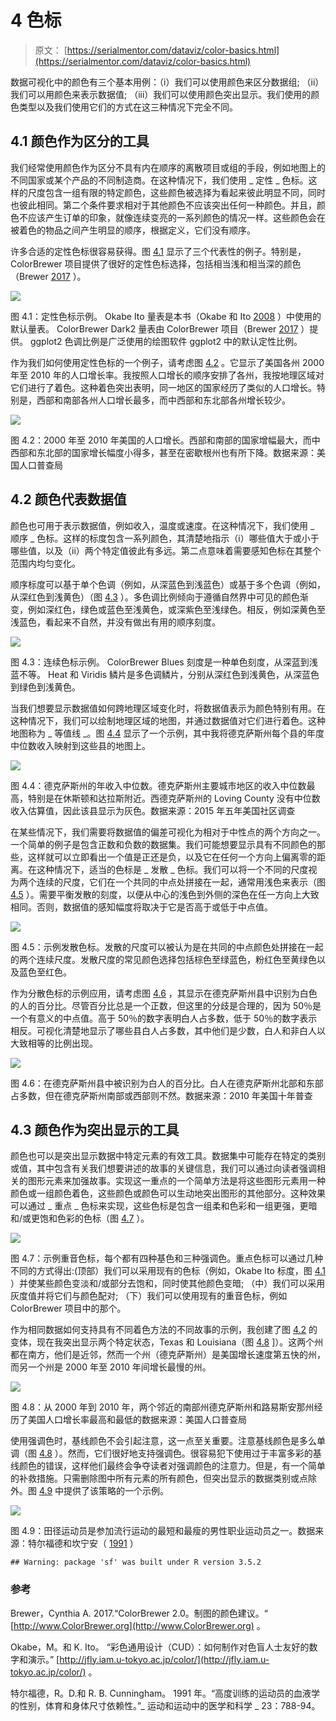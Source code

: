# 4 色标

> 原文： [https://serialmentor.com/dataviz/color-basics.html](https://serialmentor.com/dataviz/color-basics.html)

数据可视化中的颜色有三个基本用例：（i）我们可以使用颜色来区分数据组; （ii）我们可以用颜色来表示数据值; （iii）我们可以使用颜色突出显示。我们使用的颜色类型以及我们使用它们的方式在这三种情况下完全不同。

## 4.1 颜色作为区分的工具

我们经常使用颜色作为区分不具有内在顺序的离散项目或组的手段，例如地图上的不同国家或某个产品的不同制造商。在这种情况下，我们使用 _ 定性 _ 色标。这样的尺度包含一组有限的特定颜色，这些颜色被选择为看起来彼此明显不同，同时也彼此相同。第二个条件要求相对于其他颜色不应该突出任何一种颜色。并且，颜色不应该产生订单的印象，就像连续变亮的一系列颜色的情况一样。这些颜色会在被着色的物品之间产生明显的顺序，根据定义，它们没有顺序。

许多合适的定性色标很容易获得。图 [4.1](color-basics.html#fig:qualitative-scales) 显示了三个代表性的例子。特别是，ColorBrewer 项目提供了很好的定性色标选择，包括相当浅和相当深的颜色（Brewer [2017](#ref-ColorBrewer) ）。

![](img/efc2c35dd1260f2a6581cb1ea13e276d.jpg)

图 4.1：定性色标示例。 Okabe Ito 量表是本书（Okabe 和 Ito [2008](#ref-Okabe-Ito-CUD) ）中使用的默认量表。 ColorBrewer Dark2 量表由 ColorBrewer 项目（Brewer [2017](#ref-ColorBrewer) ）提供。 ggplot2 色调比例是广泛使用的绘图软件 ggplot2 中的默认定性比例。

作为我们如何使用定性色标的一个例子，请考虑图 [4.2](color-basics.html#fig:popgrowth-US) 。它显示了美国各州 2000 年至 2010 年的人口增长率。我按照人口增长的顺序安排了各州，我按地理区域对它们进行了着色。这种着色突出表明，同一地区的国家经历了类似的人口增长。特别是，西部和南部各州人口增长最多，而中西部和东北部各州增长较少。

![](img/e9fb4cfa9f3b379f7e32de170137cef3.jpg)

图 4.2：2000 年至 2010 年美国的人口增长。西部和南部的国家增幅最大，而中西部和东北部的国家增长幅度小得多，甚至在密歇根州也有所下降。数据来源：美国人口普查局

## 4.2 颜色代表数据值

颜色也可用于表示数据值，例如收入，温度或速度。在这种情况下，我们使用 _ 顺序 _ 色标。这样的标度包含一系列颜色，其清楚地指示（i）哪些值大于或小于哪些值，以及（ii）两个特定值彼此有多远。第二点意味着需要感知色标在其整个范围内均匀变化。

顺序标度可以基于单个色调（例如，从深蓝色到浅蓝色）或基于多个色调（例如，从深红色到浅黄色）（图 [4.3](color-basics.html#fig:sequential-scales) ）。多色调比例倾向于遵循自然界中可见的颜色渐变，例如深红色，绿色或蓝色至浅黄色，或深紫色至浅绿色。相反，例如深黄色至浅蓝色，看起来不自然，并没有做出有用的顺序刻度。

![](img/e9885ad9647bc799bd2d8d65e1abb3e6.jpg)

图 4.3：连续色标示例。 ColorBrewer Blues 刻度是一种单色刻度，从深蓝到浅蓝不等。 Heat 和 Viridis 鳞片是多色调鳞片，分别从深红色到浅黄色，从深蓝色到绿色到浅黄色。

当我们想要显示数据值如何跨地理区域变化时，将数据值表示为颜色特别有用。在这种情况下，我们可以绘制地理区域的地图，并通过数据值对它们进行着色。这种地图称为 _ 等值线 _。图 [4.4](color-basics.html#fig:map-Texas-income) 显示了一个示例，其中我将德克萨斯州每个县的年度中位数收入映射到这些县的地图上。

![](img/a3e525a9682ffe2d8a33b0d18cc87cd6.jpg)

图 4.4：德克萨斯州的年收入中位数。德克萨斯州主要城市地区的收入中位数最高，特别是在休斯顿和达拉斯附近。西德克萨斯州的 Loving County 没有中位数收入估算值，因此该县显示为灰色。数据来源：2015 年五年美国社区调查

在某些情况下，我们需要将数据值的偏差可视化为相对于中性点的两个方向之一。一个简单的例子是包含正数和负数的数据集。我们可能想要显示具有不同颜色的那些，这样就可以立即看出一个值是正还是负，以及它在任何一个方向上偏离零的距离。在这种情况下，适当的色标是 _ 发散 _ 色标。我们可以将一个不同的尺度视为两个连续的尺度，它们在一个共同的中点处拼接在一起，通常用浅色来表示（图 [4.5](color-basics.html#fig:diverging-scales) ）。需要平衡发散的刻度，以便从中心的浅色到外侧的深色在任一方向上大致相同。否则，数据值的感知幅度将取决于它是否高于或低于中点值。

![](img/6fcaf2c295d2c72919ec740c068d358a.jpg)

图 4.5：示例发散色标。发散的尺度可以被认为是在共同的中点颜色处拼接在一起的两个连续尺度。发散尺度的常见颜色选择包括棕色至绿蓝色，粉红色至黄绿色以及蓝色至红色。

作为分散色标的示例应用，请考虑图 [4.6](color-basics.html#fig:map-Texas-race) ，其显示在德克萨斯州县中识别为白色的人的百分比。尽管百分比总是一个正数，但这里的分歧是合理的，因为 50％是一个有意义的中点值。高于 50％的数字表明白人占多数，低于 50％的数字表示相反。可视化清楚地显示了哪些县白人占多数，其中他们是少数，白人和非白人以大致相等的比例出现。

![](img/3213708ae7105d0438dafba70dae6f1f.jpg)

图 4.6：在德克萨斯州县中被识别为白人的百分比。白人在德克萨斯州北部和东部占多数，但在德克萨斯州南部或西部则不然。数据来源：2010 年美国十年普查

## 4.3 颜色作为突出显示的工具

颜色也可以是突出显示数据中特定元素的有效工具。数据集中可能存在特定的类别或值，其中包含有关我们想要讲述的故事的关键信息，我们可以通过向读者强调相关的图形元素来加强故事。实现这一重点的一个简单方法是将这些图形元素用一种颜色或一组颜色着色，这些颜色或颜色可以生动地突出图形的其他部分。这种效果可以通过 _ 重点 _ 色标来实现，这些色标是包含一组柔和色彩和一组更强，更暗和/或更饱和色彩的色标（图 [4.7](color-basics.html#fig:accent-scales) ）。

![](img/4fd912502ba748a4c10a1a57629101a1.jpg)

图 4.7：示例重音色标，每个都有四种基色和三种强调色。重点色标可以通过几种不同的方式得出:(顶部）我们可以采用现有的色标（例如，Okabe Ito 标度，图 [4.1](color-basics.html#fig:qualitative-scales) ）并使某些颜色变淡和/或部分去饱和，同时使其他颜色变暗; （中）我们可以采用灰度值并将它们与颜色配对; （下）我们可以使用现有的重音色标，例如 ColorBrewer 项目中的那个。

作为相同数据如何支持具有不同着色方法的不同故事的示例，我创建了图 [4.2](color-basics.html#fig:popgrowth-US) 的变体，现在我突出显示两个特定状态，Texas 和 Louisiana（图 [4.8](color-basics.html#fig:popgrowth-US-highlight) ]）。这两个州都在南方，他们是近邻，然而一个州（德克萨斯州）是美国增长速度第五快的州，而另一个州是 2000 年至 2010 年间增长最慢的州。

![](img/45232d53e3a9a1d26c1fc841bc8b4120.jpg)

图 4.8：从 2000 年到 2010 年，两个邻近的南部州德克萨斯州和路易斯安那州经历了美国人口增长率最高和最低的数据来源：美国人口普查局

使用强调色时，基线颜色不会引起注意，这一点至关重要。注意基线颜色是多么单调（图 [4.8](color-basics.html#fig:popgrowth-US-highlight) ）。然而，它们很好地支持强调色。很容易犯下使用过于丰富多彩的基线颜色的错误，这样他们最终会争夺读者对强调颜色的注意力。但是，有一个简单的补救措施。只需删除图中所有元素的所有颜色，但突出显示的数据类别或点除外。图 [4.9](color-basics.html#fig:Aus-athletes-track) 中提供了该策略的一个示例。

![](img/80436271857bdcccb255bd07019dd045.jpg)

图 4.9：田径运动员是参加流行运动的最短和最瘦的男性职业运动员之一。数据来源：特尔福德和坎宁安（ [1991](#ref-Telford-Cunningham-1991) ）

```
## Warning: package 'sf' was built under R version 3.5.2
```

### 参考

Brewer，Cynthia A. 2017.“ColorBrewer 2.0。制图的颜色建议。“ [http://www.ColorBrewer.org](http://www.ColorBrewer.org) 。

Okabe，M。和 K. Ito。 “彩色通用设计（CUD）：如何制作对色盲人士友好的数字和演示。” [http://jfly.iam.u-tokyo.ac.jp/color/](http://jfly.iam.u-tokyo.ac.jp/color/) 。

特尔福德，R。D.和 R. B. Cunningham。 1991 年。“高度训练的运动员的血液学的性别，体育和身体尺寸依赖性。”_ 运动和运动中的医学和科学 _ 23：788-94。
